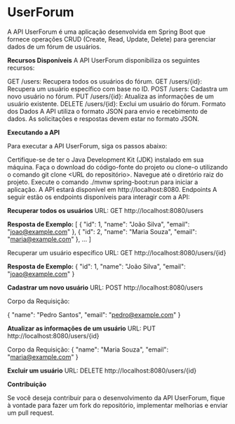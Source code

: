 # UserForum
A API UserForum é uma aplicação desenvolvida em Spring Boot que fornece operações CRUD (Create, Read, Update, Delete) para gerenciar dados de um fórum de usuários.

**Recursos Disponíveis**
A API UserForum disponibiliza os seguintes recursos:

GET /users: Recupera todos os usuários do fórum.
GET /users/{id}: Recupera um usuário específico com base no ID.
POST /users: Cadastra um novo usuário no fórum.
PUT /users/{id}: Atualiza as informações de um usuário existente.
DELETE /users/{id}: Exclui um usuário do fórum.
Formato dos Dados
A API utiliza o formato JSON para envio e recebimento de dados. As solicitações e respostas devem estar no formato JSON.

**Executando a API**

Para executar a API UserForum, siga os passos abaixo:

Certifique-se de ter o Java Development Kit (JDK) instalado em sua máquina.
Faça o download do código-fonte do projeto ou clone-o utilizando o comando git clone <URL do repositório>.
Navegue até o diretório raiz do projeto.
Execute o comando ./mvnw spring-boot:run para iniciar a aplicação.
A API estará disponível em http://localhost:8080.
Endpoints
A seguir estão os endpoints disponíveis para interagir com a API:

**Recuperar todos os usuários**
URL: GET http://localhost:8080/users

**Resposta de Exemplo:**
[
  {
    "id": 1,
    "name": "João Silva",
    "email": "joao@example.com"
  },
  {
    "id": 2,
    "name": "Maria Souza",
    "email": "maria@example.com"
  },
  ...
]

Recuperar um usuário específico
URL: GET http://localhost:8080/users/{id}

**Resposta de Exemplo:**
{
  "id": 1,
  "name": "João Silva",
  "email": "joao@example.com"
}

**Cadastrar um novo usuário**
URL: POST http://localhost:8080/users

Corpo da Requisição:

{
  "name": "Pedro Santos",
  "email": "pedro@example.com"
}

**Atualizar as informações de um usuário**
URL: PUT http://localhost:8080/users/{id}

Corpo da Requisição:
{
  "name": "Maria Souza",
  "email": "maria@example.com"
}

**Excluir um usuário**
URL: DELETE http://localhost:8080/users/{id}

**Contribuição**

Se você deseja contribuir para o desenvolvimento da API UserForum, fique à vontade para fazer um fork do repositório, implementar melhorias e enviar um pull request.


